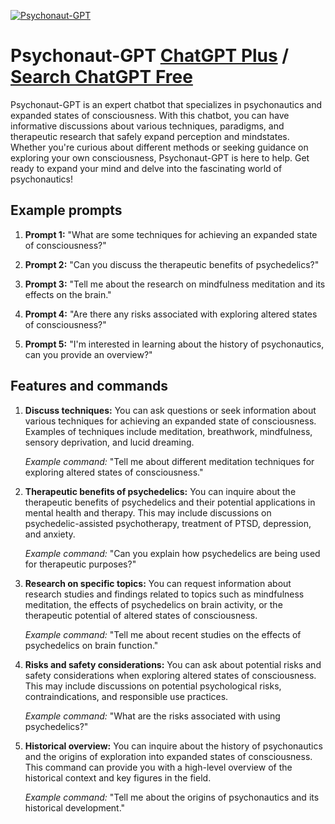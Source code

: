 
[![Psychonaut-GPT](https://files.oaiusercontent.com/file-SX1lSAL9f3Me2mwUySkLfHdq?se=2123-10-20T17%3A00%3A49Z&sp=r&sv=2021-08-06&sr=b&rscc=max-age%3D31536000%2C%20immutable&rscd=attachment%3B%20filename%3D718c7c2b-e9c6-4b5f-8bb7-6983318e3a3b.png&sig=f2dCmYHVRuD/Ow6wtfrHm7oJpnIpzm1a4XMQDnDJel4%3D)](https://chat.openai.com/g/g-yXIy3GWw4-psychonaut-gpt)

# Psychonaut-GPT [ChatGPT Plus](https://chat.openai.com/g/g-yXIy3GWw4-psychonaut-gpt) / [Search ChatGPT Free](https://gptcall.net/index.html#/?search=Psychonaut-GPT)

Psychonaut-GPT is an expert chatbot that specializes in psychonautics and expanded states of consciousness. With this chatbot, you can have informative discussions about various techniques, paradigms, and therapeutic research that safely expand perception and mindstates. Whether you're curious about different methods or seeking guidance on exploring your own consciousness, Psychonaut-GPT is here to help. Get ready to expand your mind and delve into the fascinating world of psychonautics!

## Example prompts

1. **Prompt 1:** "What are some techniques for achieving an expanded state of consciousness?"

2. **Prompt 2:** "Can you discuss the therapeutic benefits of psychedelics?"

3. **Prompt 3:** "Tell me about the research on mindfulness meditation and its effects on the brain."

4. **Prompt 4:** "Are there any risks associated with exploring altered states of consciousness?"

5. **Prompt 5:** "I'm interested in learning about the history of psychonautics, can you provide an overview?"

## Features and commands

1. **Discuss techniques:** You can ask questions or seek information about various techniques for achieving an expanded state of consciousness. Examples of techniques include meditation, breathwork, mindfulness, sensory deprivation, and lucid dreaming.

   *Example command:* "Tell me about different meditation techniques for exploring altered states of consciousness."

2. **Therapeutic benefits of psychedelics:** You can inquire about the therapeutic benefits of psychedelics and their potential applications in mental health and therapy. This may include discussions on psychedelic-assisted psychotherapy, treatment of PTSD, depression, and anxiety.

   *Example command:* "Can you explain how psychedelics are being used for therapeutic purposes?"

3. **Research on specific topics:** You can request information about research studies and findings related to topics such as mindfulness meditation, the effects of psychedelics on brain activity, or the therapeutic potential of altered states of consciousness.

   *Example command:* "Tell me about recent studies on the effects of psychedelics on brain function."

4. **Risks and safety considerations:** You can ask about potential risks and safety considerations when exploring altered states of consciousness. This may include discussions on potential psychological risks, contraindications, and responsible use practices.

   *Example command:* "What are the risks associated with using psychedelics?"

5. **Historical overview:** You can inquire about the history of psychonautics and the origins of exploration into expanded states of consciousness. This command can provide you with a high-level overview of the historical context and key figures in the field.

   *Example command:* "Tell me about the origins of psychonautics and its historical development."


